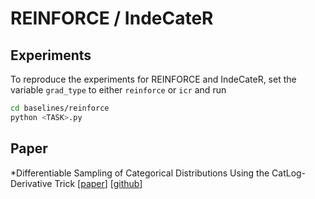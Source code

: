 # REINFORCE / IndeCateR

## Experiments
To reproduce the experiments for REINFORCE and IndeCateR, set the variable `grad_type` to either `reinforce` or `icr` and run
```bash
cd baselines/reinforce
python <TASK>.py
```

## Paper
*Differentiable Sampling of Categorical Distributions Using the CatLog-Derivative Trick [[paper](https://arxiv.org/abs/2311.12569)] [[github](https://github.com/ML-KULeuven/catlog)]